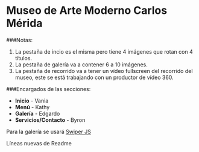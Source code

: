 Museo de Arte Moderno Carlos Mérida
===

###Notas:

1. La pestaña de incio es el misma pero tiene 4 imágenes que rotan con 4 títulos.
2. La pestaña de galería va a contener 6 a 10 imágenes.
3. La pestaña de recorrido va a tener un vídeo fullscreen del recorrido del museo, este se está trabajando con un productor de vídeo 360.

###Encargados de las secciones:

- **Inicio** - Vania
- **Menú** - Kathy
- **Galería** - Edgardo
- **Servicios/Contacto** - Byron

Para la galería se usará [Swiper JS](http://idangero.us/swiper/)

Líneas nuevas de Readme

